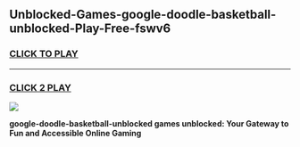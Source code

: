 
## Unblocked-Games-google-doodle-basketball-unblocked-Play-Free-fswv6
<h3>
<a href="https://premium76.site?title=google-doodle-basketball-unblocked&ref=10A">CLICK TO PLAY</a></h3>
<hr>

<h3>
<a href="https://premium76.site?title=google-doodle-basketball-unblocked&ref=10A">CLICK 2 PLAY</a>
  
</h3>

<a href="https://premium76.site?title=google-doodle-basketball-unblocked&ref=10A"><img src="https://clearcache.store/games.png"></a>


**google-doodle-basketball-unblocked games unblocked: Your Gateway to Fun and Accessible Online Gaming**
